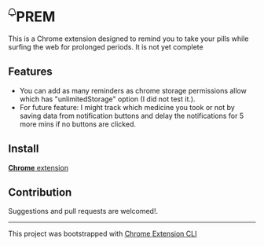 # <img src="public/icons/bell.png" width="16" align="left"> PREM

This is a Chrome extension designed to remind you to take your pills while surfing the web for prolonged periods.
It is not yet complete

## Features

- You can add as many reminders as chrome storage permissions allow which has "unlimitedStorage" option (I did not test it.).  
- For future feature: I might track which medicine you took or not by saving data from notification buttons and delay the notifications for 5 more mins if no buttons are clicked.

## Install

[**Chrome** extension]() <!-- TODO: Add chrome extension link inside parenthesis -->

## Contribution

Suggestions and pull requests are welcomed!.

---

This project was bootstrapped with [Chrome Extension CLI](https://github.com/dutiyesh/chrome-extension-cli)

